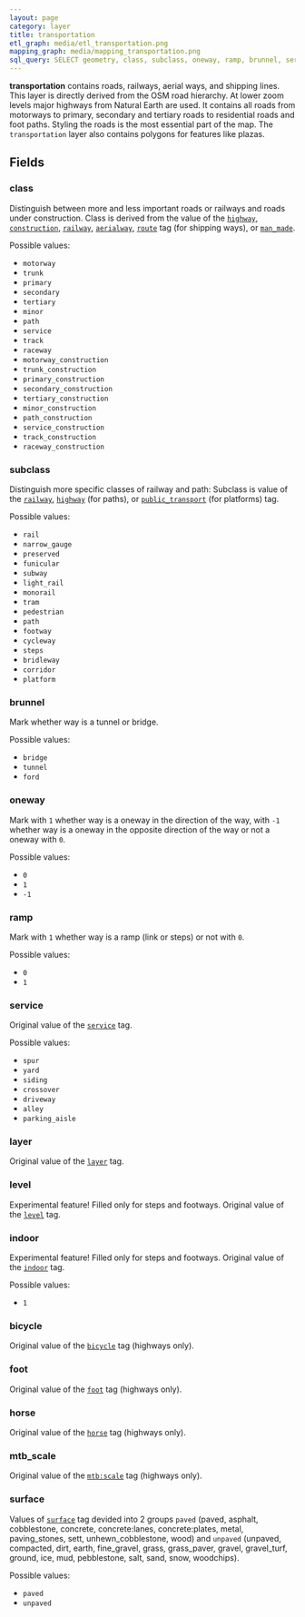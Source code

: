 ```yaml
---
layout: page
category: layer
title: transportation
etl_graph: media/etl_transportation.png
mapping_graph: media/mapping_transportation.png
sql_query: SELECT geometry, class, subclass, oneway, ramp, brunnel, service, layer, level, indoor, bicycle, foot, horse, mtb_scale, surface FROM layer_transportation(ST_SetSRID('BOX3D(-20037508.34 -20037508.34, 20037508.34 20037508.34)'::box3d, 3857 ), 14)
---
```

**transportation** contains roads, railways, aerial ways, and shipping
 lines.
This layer is directly derived from the OSM road hierarchy.
At lower zoom levels major highways from Natural Earth are used.
It contains all roads from motorways to primary, secondary and
tertiary roads to residential roads and
foot paths. Styling the roads is the most essential part of the map.
The `transportation` layer also contains polygons for features like plazas.

## Fields

### class

Distinguish between more and less important roads or railways and roads under construction.
Class is derived from the value of the
[`highway`](http://wiki.openstreetmap.org/wiki/Key:highway),
[`construction`](http://wiki.openstreetmap.org/wiki/Key:construction),
[`railway`](http://wiki.openstreetmap.org/wiki/Key:railway),
[`aerialway`](http://wiki.openstreetmap.org/wiki/Key:aerialway),
[`route`](http://wiki.openstreetmap.org/wiki/Key:route) tag (for
shipping ways), or
[`man_made`](http://wiki.openstreetmap.org/wiki/Key:route).

Possible values:

- `motorway`
- `trunk`
- `primary`
- `secondary`
- `tertiary`
- `minor`
- `path`
- `service`
- `track`
- `raceway`
- `motorway_construction`
- `trunk_construction`
- `primary_construction`
- `secondary_construction`
- `tertiary_construction`
- `minor_construction`
- `path_construction`
- `service_construction`
- `track_construction`
- `raceway_construction`


### subclass

Distinguish more specific classes of railway and path:
Subclass is value of the
[`railway`](http://wiki.openstreetmap.org/wiki/Key:railway),
[`highway`](http://wiki.openstreetmap.org/wiki/Key:highway) (for paths), or
[`public_transport`](http://wiki.openstreetmap.org/wiki/Key:public_transport) (for platforms) tag.

Possible values:

- `rail`
- `narrow_gauge`
- `preserved`
- `funicular`
- `subway`
- `light_rail`
- `monorail`
- `tram`
- `pedestrian`
- `path`
- `footway`
- `cycleway`
- `steps`
- `bridleway`
- `corridor`
- `platform`


### brunnel

Mark whether way is a tunnel or bridge.

Possible values:

- `bridge`
- `tunnel`
- `ford`


### oneway

Mark with `1` whether way is a oneway in the direction of the way,
with `-1` whether way is a oneway in the opposite direction of the way
or not a oneway with `0`.

Possible values:

- `0`
- `1`
- `-1`


### ramp

Mark with `1` whether way is a ramp (link or steps)
or not with `0`.

Possible values:

- `0`
- `1`


### service

Original value of the [`service`](http://wiki.openstreetmap.org/wiki/Key:service) tag.

Possible values:

- `spur`
- `yard`
- `siding`
- `crossover`
- `driveway`
- `alley`
- `parking_aisle`


### layer

Original value of the [`layer`](http://wiki.openstreetmap.org/wiki/Key:layer) tag.

### level

Experimental feature! Filled only for steps and footways. Original
value of the [`level`](http://wiki.openstreetmap.org/wiki/Key:level) tag.

### indoor

Experimental feature! Filled only for steps and footways. Original
value of the [`indoor`](http://wiki.openstreetmap.org/wiki/Key:indoor) tag.

Possible values:

- `1`


### bicycle

Original value of the [`bicycle`](http://wiki.openstreetmap.org/wiki/Key:bicycle) tag (highways only).

### foot

Original value of the [`foot`](http://wiki.openstreetmap.org/wiki/Key:foot) tag (highways only).

### horse

Original value of the [`horse`](http://wiki.openstreetmap.org/wiki/Key:horse) tag (highways only).

### mtb_scale

Original value of the [`mtb:scale`](http://wiki.openstreetmap.org/wiki/Key:mtb:scale) tag (highways only).

### surface

Values of [`surface`](https://wiki.openstreetmap.org/wiki/Key:surface) tag devided into 2 groups `paved` (paved, asphalt, cobblestone, concrete, concrete:lanes, concrete:plates, metal, paving_stones, sett, unhewn_cobblestone, wood) and `unpaved` (unpaved, compacted, dirt, earth, fine_gravel, grass, grass_paver, gravel, gravel_turf, ground, ice, mud, pebblestone, salt, sand, snow, woodchips).

Possible values:

- `paved`
- `unpaved`





